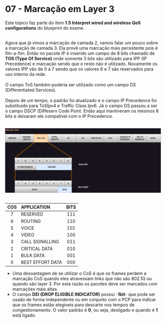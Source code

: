 # 07 - Marcação em Layer 3

Este tópico faz parte do ítem **1.5 Interpret wired and wireless QoS configurations** do blueprint do exame. <br></br>

Agora que já vimos a marcação de camada 2, vamos falar um pouco sobre a marcação de camada 3. Ela provê uma marcação mais persistente pois é fim-a-fim. Então no pacote IP é inserido um campo de 8 bits chamado de **TOS (Type Of Service)** onde somente 3 bits são utilizado para IPP (IP Precedence) e marcação sendo que o resto não é utilizado. Novamente os valores IPP vão de 0 a 7 sendo que os valores 6 e 7 são reservados para uso interno da rede. <br></br>
O campo ToS também poderia ser utilizado como um campo DS (Differentiated Services). <br></br>
Depois de um tempo, o padrão foi atualizado e o campo IP Precedence foi substituido para ToSIpv4 e Traffic Class Ipv6. Já o campo DS passou a ser o campo DSCP (Diffeserv Code Point. Então aqui mantiveram os mesmos 8 bits e deixaram ele compatível com o IP Precedence. <br></br>

![CLASSIFICAÇÃO](Imagens/pacote_ipv4.png) <br></br>

| COS | APPLICATION      | BITS |
| :--:| :--------------- | :--: |
| 7   | RESERVED         | 111  |
| 6   | ROUTING          | 110  |
| 5   | VOICE            | 101  | 
| 4   | VIDEO            | 100  |
| 3   | CALL SIGNALLING  | 011  |
| 2   | CRITICAL DATA    | 010  |
| 1   | BULK DATA        | 001  |
| 0   | BEST EFFORT DATA | 000  |

* Uma desvantagem de se utilizar o CoS é que os frames perdem a marcação CoS quando eles atravessam links que não são 802.1Q ou quando são layer 3. Por esta razão os pacotes deve ser marcados com marcações mais altas.
* O campo **DEI (DROP ELIGIBLE INDICATOR)** possui -**1bit**- que pode ser usado de forma independente ou em conjunto com o PCP para indicar que os frames estão elegíveis para descarte nos tempos de congestionamento. O valor padrão é **0**, ou seja, desligado e quando é **1** está ligado.